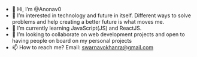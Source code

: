 - 👋 Hi, I’m @Anonav0
- 👀 I’m interested in technology and future in itself. Different ways to solve problems and help creating a better future is what moves me.
- 🌱 I’m currently learning JavaScript(JS) and ReactJS.
- 💞️ I’m looking to collaborate on web development projects and open to having people on board on my personal projects
- 📫 How to reach me? Email: swarnavokhanra@gmail.com

<!---
Anonav0/Anonav0 is a ✨ special ✨ repository because its `README.md` (this file) appears on your GitHub profile.
You can click the Preview link to take a look at your changes.
--->
